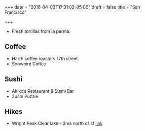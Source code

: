 +++
date = "2016-04-03T17:31:02-05:00"
draft = false
title = "San Francisco"

+++

* Fresh tortillas from la parma.

Coffee
------

* Harth coffee roasters 17th street.
* Snowbird Coffee

Sushi
-----

* Akiko’s Restaurant & Sushi Bar
* Zushi Puzzle

Hikes
-----

* Wright Peak Clear lake - 3hrs north of sf [link](http://weekendsherpa.com/stories/hiking-to-wright-peak-on-mount-konocti-in-clear-lake-california/)

